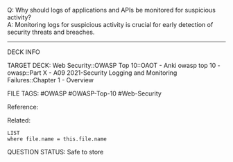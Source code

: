 Q: Why should logs of applications and APIs be monitored for suspicious activity?  
A: Monitoring logs for suspicious activity is crucial for early detection of security threats and breaches.
<!--ID: 1697070647676-->

---

DECK INFO

TARGET DECK: Web Security::OWASP Top 10::OAOT - Anki owasp top 10 - owasp::Part X - A09 2021-Security Logging and Monitoring Failures::Chapter 1 - Overview

FILE TAGS: #OWASP #OWASP-Top-10 #Web-Security

Reference:

Related:

```dataview
LIST
where file.name = this.file.name
```

QUESTION STATUS: Safe to store